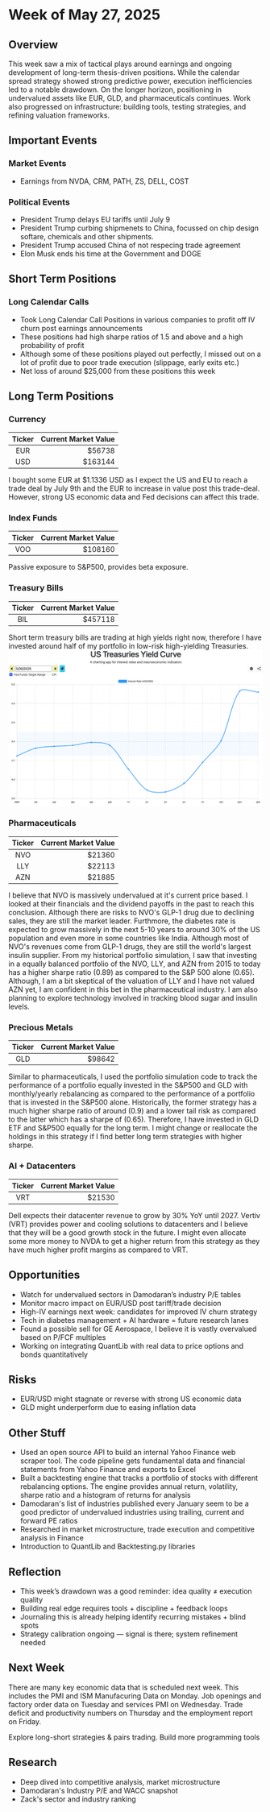# Week of May 27, 2025

## Overview
This week saw a mix of tactical plays around earnings and ongoing development of long-term thesis-driven positions. While the calendar spread strategy showed strong predictive power, execution inefficiencies led to a notable drawdown. On the longer horizon, positioning in undervalued assets like EUR, GLD, and pharmaceuticals continues. Work also progressed on infrastructure: building tools, testing strategies, and refining valuation frameworks.


## Important Events
### Market Events
* Earnings from NVDA, CRM, PATH, ZS, DELL, COST

### Political Events
* President Trump delays EU tariffs until July 9
* President Trump curbing shipmenets to China, focussed on chip design softare, chemicals and other shipments.
* President Trump accused China of not respecing trade agreement
* Elon Musk ends his time at the Government and DOGE

## Short Term Positions
### Long Calendar Calls
* Took Long Calendar Call Positions in various companies to profit off IV churn post earnings announcements
* These positions had high sharpe ratios of 1.5 and above and a high probability of profit
* Although some of these positions played out perfectly, I missed out on a lot of profit due to poor trade execution (slippage, early exits etc.)
* Net loss of around $25,000 from these positions this week


## Long Term Positions

### Currency
| Ticker    | Current Market Value |
| :--------: | -------: |
| EUR  | $56738    |
| USD  | $163144    |

I bought some EUR at $1.1336 USD as I expect the US and EU to reach a trade deal by July 9th and the EUR to increase in value post this trade-deal. However, strong US economic data and Fed decisions can affect this trade. 

### Index Funds
| Ticker    | Current Market Value |
| :--------: | -------: |
| VOO  | $108160    |

Passive exposure to S&P500, provides beta exposure. 

### Treasury Bills
| Ticker    | Current Market Value |
| :--------: | -------: |
| BIL  | $457118    |

Short term treasury bills are trading at high yields right now, therefore I have invested around half of my portfolio in low-risk high-yielding Treasuries.
![alt text](<../src/Screenshot 2025-06-01 at 4.13.50 PM.png>)


### Pharmaceuticals
| Ticker    | Current Market Value |
| :--------: | -------: |
| NVO  | $21360    |
| LLY | $22113     |
| AZN    | $21885    |

I believe that NVO is massively undervalued at it's current price based. I looked at their financials and the dividend payoffs in the past to reach this conclusion. Although there are risks to NVO's GLP-1 drug due to declining sales, they are still the market leader. Furthmore, the diabetes rate is expected to grow massively in the next 5-10 years to around 30% of the US population and even more in some countries like India. Although most of NVO's revenues come from GLP-1 drugs, they are still the world's largest insulin supplier. From my historical portfolio simulation, I saw that investing in a equally balanced portfolio of the NVO, LLY, and AZN from 2015 to today has a higher sharpe ratio (0.89) as compared to the S&P 500 alone (0.65). Although, I am a bit skeptical of the valuation of LLY and I have not valued AZN yet, I am confident in this bet in the pharmaceutical industry. I am also planning to explore technology involved in tracking blood sugar and insulin levels. 


### Precious Metals
| Ticker    | Current Market Value |
| :--------: | -------: |
| GLD  | $98642    |

Similar to pharmaceuticals, I used the portfolio simulation code to track the performance of a portfolio equally invested in the S&P500 and GLD with monthly/yearly rebalancing as compared to the performance of a portfolio that is invested in the S&P500 alone. Historically, the former strategy has a much higher sharpe ratio of around (0.9) and a lower tail risk as compared to the latter which has a sharpe of (0.65). Therefore, I have invested in GLD ETF and S&P500 equally for the long term. I might change or reallocate the holdings in this strategy if I find better long term strategies with higher sharpe.


### AI + Datacenters
| Ticker    | Current Market Value |
| :--------: | -------: |
| VRT  | $21530    |

Dell expects their datacenter revenue to grow by 30% YoY until 2027. Vertiv (VRT) provides power and cooling solutions to datacenters and I believe that they will be a good growth stock in the future. I might even allocate some more money to NVDA to get a higher return from this strategy as they have much higher profit margins as compared to VRT.


## Opportunities
* Watch for undervalued sectors in Damodaran’s industry P/E tables
* Monitor macro impact on EUR/USD post tariff/trade decision
* High-IV earnings next week: candidates for improved IV churn strategy
* Tech in diabetes management + AI hardware = future research lanes
* Found a possible sell for GE Aerospace, I believe it is vastly overvalued based on P/FCF multiples
* Working on integrating QuantLib with real data to price options and bonds quantitatively


## Risks
* EUR/USD might stagnate or reverse with strong US economic data
* GLD might underperform due to easing inflation data

## Other Stuff
* Used an open source API to build an internal Yahoo Finance web scraper tool. The code pipeline gets fundamental data and financial statements from Yahoo Finance and exports to Excel
* Built a backtesting engine that tracks a portfolio of stocks with different rebalancing options. The engine provides annual return, volatility, sharpe ratio and a histogram of returns for analysis
* Damodaran's list of industries published every January seem to be a good predictor of undervalued industries using trailing, current and forward PE ratios
* Researched in market microstructure, trade execution and competitive analysis in Finance
* Introduction to QuantLib and Backtesting.py libraries



## Reflection
* This week’s drawdown was a good reminder: idea quality ≠ execution quality
* Building real edge requires tools + discipline + feedback loops
* Journaling this is already helping identify recurring mistakes + blind spots
* Strategy calibration ongoing — signal is there; system refinement needed

## Next Week
There are many key economic data that is scheduled next week. 
This includes the PMI and ISM Manufacuring Data on Monday. Job openings and factory order data on Tuesday and services PMI on Wednesday. Trade deficit and productivity numbers on Thursday and the employment report on Friday.

Explore long-short strategies & pairs trading. Build more programming tools

## Research
* Deep dived into competitive analysis, market microstructure
* Damodaran's Industry P/E and WACC snapshot
* Zack's sector and industry ranking